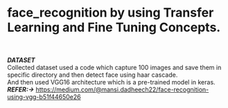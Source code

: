 # face_recognition by using Transfer Learning and Fine Tuning Concepts.

<br/>

***DATASET***
<br/>
Collected dataset used a code which capture 100 images and save them in specific directory and then detect face using haar cascade.
<br/>
And then used VGG16 architecture which is a pre-trained model in keras.<br/>
***REFER:->*** https://medium.com/@mansi.dadheech22/face-recognition-using-vgg-b51f44650e26
